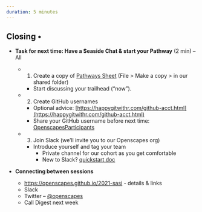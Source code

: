 ```yaml
---
duration: 5 minutes
---
```


## Closing • 

- **Task for next time: Have a Seaside Chat & start your Pathway** (2 min) – All 
  - 1) Create a copy of [Pathways Sheet](https://drive.google.com/open?id=1X_-qPdWDCpw2F3nZr6vZnq87guyUIGLvekm0XV2H-A8) (File > Make a copy > in our shared folder)
    - Start discussing your trailhead (“now”). 
  - 2) Create GitHub usernames 
    - Optional advice: [https://happygitwithr.com/github-acct.html](https://happygitwithr.com/github-acct.html) 
    - Share your GitHub username before next time: [OpenscapesParticipants](https://docs.google.com/spreadsheets/d/1BKxaZgv7iVkG2n8lGZVGIJcv8iObdEty9tgbov2fuH4/edit#gid=0)
  - 3) Join Slack (we’ll invite you to our Openscapes org)
    - Introduce yourself and tag your team
        - Private channel for our cohort as you get comfortable 
        - New to Slack? [quickstart doc](https://zenodo.org/record/3763730#.YIxK6-tlDUI)

- **Connecting between sessions**
    - https://openscapes.github.io/2021-sasi - details & links
    - Slack
    - Twitter – [@openscapes](https://twitter.com/openscapes) 
    - Call Digest next week 
